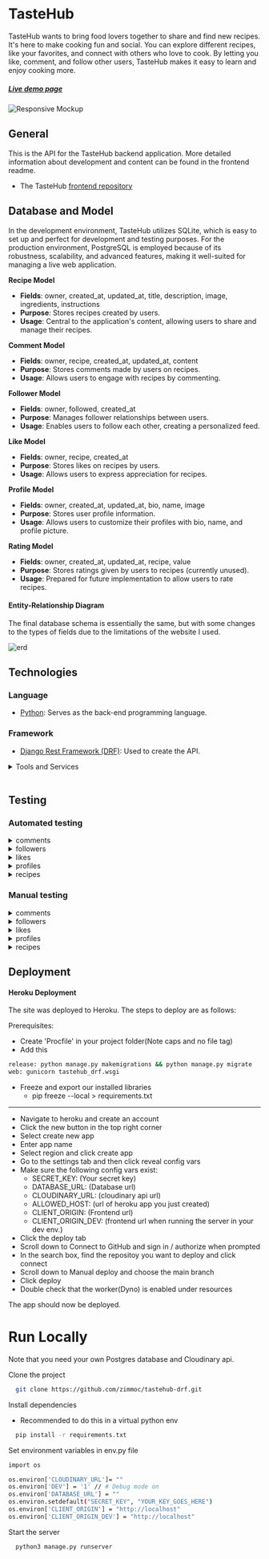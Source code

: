 # TasteHub

TasteHub wants to bring food lovers together to share and find new recipes. It's here to make cooking fun and social. You can explore different recipes, like your favorites, and connect with others who love to cook. By letting you like, comment, and follow other users, TasteHub makes it easy to learn and enjoy cooking more.


##### [Live demo page](https://tastehub-c1a3a811ccbe.herokuapp.com/)


![Responsive Mockup](/readme/all-devices-black.png)

## General

This is the API for the TasteHub backend application. More detailed information about development and content can be found in the frontend readme.

- The TasteHub [frontend repository](https://github.com/zimmoc/tastehub)

## Database and Model

In the development environment, TasteHub utilizes SQLite, which is easy to set up and perfect for development and testing purposes. For the production environment, PostgreSQL is employed because of its robustness, scalability, and advanced features, making it well-suited for managing a live web application.


__Recipe Model__
- **Fields**: owner, created_at, updated_at, title, description, image, ingredients, instructions
- **Purpose**: Stores recipes created by users.
- **Usage**: Central to the application's content, allowing users to share and manage their recipes.


__Comment Model__
- **Fields**: owner, recipe, created_at, updated_at, content
- **Purpose**: Stores comments made by users on recipes.
- **Usage**: Allows users to engage with recipes by commenting.

__Follower Model__
- **Fields**: owner, followed, created_at
- **Purpose**: Manages follower relationships between users.
- **Usage**: Enables users to follow each other, creating a personalized feed.

__Like Model__
- **Fields**: owner, recipe, created_at
- **Purpose**: Stores likes on recipes by users.
- **Usage**: Allows users to express appreciation for recipes.

__Profile Model__
- **Fields**: owner, created_at, updated_at, bio, name, image
- **Purpose**: Stores user profile information.
- **Usage**: Allows users to customize their profiles with bio, name, and profile picture.

__Rating Model__
- **Fields**: owner, created_at, updated_at, recipe, value
- **Purpose**: Stores ratings given by users to recipes (currently unused).
- **Usage**: Prepared for future implementation to allow users to rate recipes.


#### Entity-Relationship Diagram

The final database schema is essentially the same, but with some changes to the types of fields due to the limitations of the website I used.

![erd](/readme/erd.png)

## Technologies

### Language

- [Python](https://www.python.org/): Serves as the back-end programming language.

### Framework

- [Django Rest Framework (DRF)](https://www.django-rest-framework.org/): Used to create the API.


<details>
<summary>Tools and Services</summary>
<br>


- **[Git](https://git-scm.com/)**: Utilized for version control, enabling you to track changes and collaborate on code effectively.
- **[GitHub](https://github.com/)**: Essential for hosting repositories, facilitating version control, collaboration, and secure online code storage.
- **[Gitpod](https://gitpod.io/)**: Streamlines the development process with a pre-configured, cloud-based development environment that's ready for coding instantly.
- **[Google Dev Tools](https://developers.google.com/web/tools)**: Used for testing, debugging, and styling during development.
- **[Heroku](https://www.heroku.com/)**: A platform for deploying and hosting web applications, ensuring your app is accessible online.
- **[PostgreSQL](https://dbs.ci-dbs.net/)**: Provided by Code Institute, this database system is used for its robustness and compatibility with Django.

</details>
<br>

## Testing

### Automated testing

<details>
<summary>comments</summary>

### Summary

These tests cover the essential functionalities of the Comment model in the application. They ensure that users can create, retrieve, update, and delete comments, as well as prevent unauthorized users from modifying or deleting comments. The tests also validate that the application's data integrity is maintained by ensuring that only the comment owner can perform update and delete operations.

<hr />

**test_create_comment**
- **Purpose**: To verify that a comment can be successfully created.
- **What was tested**: 
  - Posting a new comment to the comments endpoint.
  - Checking the response status code.
  - Ensuring the comment is correctly added to the database.
  - Verifying the content, recipe, and owner of the newly created comment.
- **Why**: To ensure that the comment creation functionality works as expected and stores the comment details correctly.

<hr />

**test_retrieve_comments_list**
- **Purpose**: To verify that a list of comments can be retrieved.
- **What was tested**: 
  - Sending a GET request to retrieve all comments.
  - Checking the response status code.
  - Ensuring the correct number of comments is returned.
  - Verifying the content of the retrieved comments.
- **Why**: To ensure that the comments list endpoint returns the correct data.

<hr />

**test_retrieve_comment_detail**
- **Purpose**: To verify that a specific comment can be retrieved by its ID.
- **What was tested**: 
  - Sending a GET request to retrieve a specific comment by ID.
  - Checking the response status code.
  - Verifying the content of the retrieved comment.
- **Why**: To ensure that the comment detail endpoint returns the correct data for a given comment ID.

<hr />

**test_update_comment**
- **Purpose**: To verify that a comment can be updated by its owner.
- **What was tested**: 
  - Sending a PUT request to update the content of a comment.
  - Checking the response status code.
  - Ensuring the comment content is updated in the database.
- **Why**: To ensure that the comment update functionality works as expected and only the owner can update the comment.

<hr />

**test_delete_comment**
- **Purpose**: To verify that a comment can be deleted by its owner.
- **What was tested**: 
  - Sending a DELETE request to delete a comment.
  - Checking the response status code.
  - Ensuring the comment is removed from the database.
- **Why**: To ensure that the comment deletion functionality works as expected and only the owner can delete the comment.

<hr />

**test_non_owner_cannot_update_comment**
- **Purpose**: To verify that a comment cannot be updated by a user who is not the owner.
- **What was tested**: 
  - Attempting to update a comment by a non-owner.
  - Checking the response status code.
  - Ensuring the comment content is not changed in the database.
- **Why**: To ensure that only the comment owner can update the comment, maintaining data integrity and security.

<hr />

**test_non_owner_cannot_delete_comment**
- **Purpose**: To verify that a comment cannot be deleted by a user who is not the owner.
- **What was tested**: 
  - Attempting to delete a comment by a non-owner.
  - Checking the response status code.
  - Ensuring the comment is not removed from the database.
- **Why**: To ensure that only the comment owner can delete the comment, maintaining data integrity and security.

<hr />

</details>

<details>
<summary>followers</summary>

### Summary

These tests cover the essential functionalities of the Follower model in the application. They ensure that users can follow and unfollow other users, retrieve lists and details of followers, and that the application maintains data integrity by preventing duplicate follower relationships and unauthorized deletions.

<hr />

**test_create_follower**
- **Purpose**: To verify that a user can successfully follow another user.
- **What was tested**:
  - Posting a new follower relationship to the followers endpoint.
  - Checking the response status code.
  - Ensuring the follower relationship is correctly added to the database.
  - Verifying the owner and followed user of the newly created follower relationship.
- **Why**: To ensure that the follower creation functionality works as expected and stores the follower details correctly.

<hr />

**test_retrieve_followers_list**
- **Purpose**: To verify that a list of followers can be retrieved.
- **What was tested**:
  - Sending a GET request to retrieve all followers.
  - Checking the response status code.
  - Ensuring the correct number of followers is returned.
  - Verifying the owner of the retrieved followers.
- **Why**: To ensure that the followers list endpoint returns the correct data.

<hr />

**test_retrieve_follower_detail**
- **Purpose**: To verify that a specific follower can be retrieved by its ID.
- **What was tested**:
  - Sending a GET request to retrieve a specific follower by ID.
  - Checking the response status code.
  - Verifying the owner of the retrieved follower.
- **Why**: To ensure that the follower detail endpoint returns the correct data for a given follower ID.

<hr />

**test_delete_follower**
- **Purpose**: To verify that a user can unfollow another user.
- **What was tested**:
  - Sending a DELETE request to delete a follower relationship.
  - Checking the response status code.
  - Ensuring the follower relationship is removed from the database.
- **Why**: To ensure that the follower deletion functionality works as expected and allows users to unfollow others.

<hr />

**test_cannot_follow_twice**
- **Purpose**: To verify that a user cannot follow the same user twice.
- **What was tested**:
  - Attempting to create a duplicate follower relationship.
  - Checking the response status code.
  - Ensuring the follower relationship is not duplicated in the database.
- **Why**: To ensure that the follower creation functionality prevents duplicates, maintaining data integrity.

<hr />

**test_non_owner_cannot_delete_follower**
- **Purpose**: To verify that a user cannot delete another user's follower relationship.
- **What was tested**:
  - Attempting to delete a follower relationship by a non-owner.
  - Checking the response status code.
  - Ensuring the follower relationship is not removed from the database.
- **Why**: To ensure that only the follower relationship owner can delete the follower relationship, maintaining data integrity and security.

<hr />

</details>

<details>
<summary>likes</summary>

### Summary
These tests cover the essential functionalities of the Like model in the application. They ensure that users can like and unlike recipes, retrieve lists and details of likes, and that the application maintains data integrity by preventing duplicate likes and unauthorized deletions.

<hr />

**test_create_like**
- **Purpose**: To verify that a new like can be created for a recipe by a different user.
- **What was tested**:
  - Creating a like for a recipe by a different user.
  - Checking the response status code.
  - Ensuring the like is added to the database with the correct owner and recipe.
- **Why**: To confirm that users can like recipes, ensuring the like functionality works as intended.

<hr />

**test_retrieve_likes_list**
- **Purpose**: To verify that the list of likes can be retrieved correctly.
- **What was tested**:
  - Retrieving the list of likes for a user.
  - Checking the response status code.
  - Ensuring the correct number of likes and their details are returned.
- **Why**: To ensure the API returns the correct list of likes, facilitating the display of liked recipes.

<hr />

**test_retrieve_like_detail**
- **Purpose**: To verify that the details of a single like can be retrieved correctly.
- **What was tested**:
  - Retrieving the details of a specific like.
  - Checking the response status code.
  - Ensuring the correct details of the like are returned.
- **Why**: To confirm that users can view details of their likes, providing necessary information about who liked a recipe and when.

<hr />

**test_delete_like**
- **Purpose**: To verify that a like can be deleted by its owner.
- **What was tested**:
  - Deleting a like.
  - Checking the response status code.
  - Ensuring the like is removed from the database.
- **Why**: To confirm that users can remove their likes, giving them control over their interactions with recipes.

<hr />

**test_cannot_like_twice**
- **Purpose**: To verify that a user cannot like the same recipe more than once.
- **What was tested**:
  - Attempting to like a recipe twice within a transaction block.
  - Checking the response status code.
  - Ensuring no duplicate like is added to the database.
- **Why**: To maintain data integrity by preventing duplicate likes, ensuring accurate like counts.

<hr />

**test_non_owner_cannot_delete_like**
- **Purpose**: To verify that a user cannot delete another user's like.
- **What was tested**:
  - Attempting to delete a like by a non-owner.
  - Checking the response status code.
  - Ensuring the like is not removed from the database.
- **Why**: To ensure that only the owner of the like can delete it, preserving the authenticity of user interactions.

</details>

<details>
<summary>profiles</summary>

### Summary
These tests cover the essential functionalities of the Profile model in the application. They ensure that profiles are created upon user registration, users can retrieve and update their profiles, and that data integrity is maintained by preventing unauthorized users from updating profiles they do not own. This is crucial for maintaining user privacy and ensuring that profile data is accurate and secure.

<hr />

**test_create_profile**
- **Purpose**: To verify the creation of a profile upon user registration.
- **What was tested**:
  - Fetching profiles list to ensure profiles are created.
  - Checking the response status code.
  - Ensuring the correct number of profiles is returned.
- **Why**: To ensure that profiles are correctly created for new users.

<hr />

**test_retrieve_profiles_list**
- **Purpose**: To verify that the list of profiles can be retrieved.
- **What was tested**:
  - Retrieving the list of profiles.
  - Checking the response status code.
  - Ensuring the correct number of profiles and correct data is returned.
- **Why**: To ensure that profiles can be listed, which is essential for displaying user information.

<hr />

**test_retrieve_profile_detail**
- **Purpose**: To verify that a specific profile can be retrieved.
- **What was tested**:
  - Retrieving a specific profile's details.
  - Checking the response status code.
  - Ensuring the correct profile data is returned.
- **Why**: To ensure that individual profile details can be fetched, which is necessary for viewing user profiles.

<hr />

**test_update_profile**
- **Purpose**: To verify that a user can update their profile.
- **What was tested**:
  - Updating profile details.
  - Checking the response status code.
  - Ensuring the profile data is updated in the database.
- **Why**: To ensure that users can modify their profile information.

<hr />

**test_non_owner_cannot_update_profile**
- **Purpose**: To verify that users cannot update profiles they do not own.
- **What was tested**:
  - Attempting to update another user's profile.
  - Checking the response status code.
  - Ensuring the profile data is not updated in the database.
- **Why**: To maintain data integrity and security by ensuring that only profile owners can update their profiles.

<hr />

</details>

<details>
<summary>recipes</summary>

### Summary
These tests cover the core functionalities of the Recipe model in the application. They ensure that users can create, retrieve, update, and delete recipes, while also enforcing permissions so that only the recipe owner can make modifications or deletions.

<hr />

**test_create_recipe**
- **Purpose**: To verify that a user can create a new recipe.
- **What was tested**:
  - Creating a new recipe with valid data.
  - Checking the response status code.
  - Ensuring the new recipe is added to the database.
- **Why**: To confirm that the recipe creation functionality works as intended.

<hr />

**test_retrieve_recipes_list**
- **Purpose**: To ensure the recipes list can be retrieved.
- **What was tested**:
  - Retrieving the list of recipes.
  - Checking the response status code.
  - Verifying the correct number of recipes is returned.
- **Why**: To verify that the recipe listing functionality works correctly.

<hr />

**test_retrieve_recipe_detail**
- **Purpose**: To ensure that a specific recipe's details can be retrieved.
- **What was tested**:
  - Retrieving a specific recipe's details.
  - Checking the response status code.
  - Verifying the returned recipe details are correct.
- **Why**: To confirm that the recipe detail retrieval functionality works as expected.

<hr />

**test_update_recipe**
- **Purpose**: To verify that a user can update their own recipe.
- **What was tested**:
  - Updating a recipe's details.
  - Checking the response status code.
  - Ensuring the recipe details are updated in the database.
- **Why**: To ensure that the recipe update functionality works correctly.

<hr />

**test_delete_recipe**
- **Purpose**: To verify that a user can delete their own recipe.
- **What was tested**:
  - Deleting a recipe.
  - Checking the response status code.
  - Ensuring the recipe is removed from the database.
- **Why**: To confirm that the recipe deletion functionality works as intended.

<hr />

**test_non_owner_cannot_update_recipe**
- **Purpose**: To ensure that a user cannot update another user's recipe.
- **What was tested**:
  - Attempting to update another user's recipe.
  - Checking the response status code.
  - Ensuring the recipe details are not changed in the database.
- **Why**: To maintain data integrity and security by preventing unauthorized updates.

<hr />

**test_non_owner_cannot_delete_recipe**
- **Purpose**: To ensure that a user cannot delete another user's recipe.
- **What was tested**:
  - Attempting to delete another user's recipe.
  - Checking the response status code.
  - Ensuring the recipe is not removed from the database.
- **Why**: To maintain data integrity and security by preventing unauthorized deletions.

<hr />

</details>

### Manual testing

<details>
  <summary>comments</summary>

  <hr />
  
  **Test: Create Comment**
  - **Purpose**: To verify that a logged-in user can create a comment on a recipe.
  - **Expected Result**: The comment should be successfully created and associated with the correct recipe and user.
  - **Method**:
    1. Log in as a test user.
    2. Send a POST request to `/comments/` with the recipe ID and comment content.
    3. Check the response status and data.
  - **Result**:
    - Status code: 201 Created
    - Response contains the new comment data with correct recipe and user IDs.

    <hr />
  
  **Test: Retrieve Comments List**
  - **Purpose**: To verify that the comments list can be retrieved.
  - **Expected Result**: A list of comments is retrieved and displayed.
  - **Method**:
    1. Log in as a test user.
    2. Send a GET request to `/comments/`.
    3. Check the response status and data.
  - **Result**:
    - Status code: 200 OK
    - Response contains a list of comments.

    <hr />
  
  **Test: Update Comment**
  - **Purpose**: To verify that a user can update their own comment.
  - **Expected Result**: The comment is successfully updated.
  - **Method**:
    1. Log in as the comment owner.
    2. Send a PUT request to `/comments/{id}` with the updated content.
    3. Check the response status and data.
  - **Result**:
    - Status code: 200 OK
    - Response contains the updated comment data.

    <hr />
  
  **Test: Delete Comment**
  - **Purpose**: To verify that a user can delete their own comment.
  - **Expected Result**: The comment is successfully deleted.
  - **Method**:
    1. Log in as the comment owner.
    2. Send a DELETE request to `/comments/{id}`.
    3. Check the response status.
  - **Result**:
    - Status code: 204 No Content
    - Comment is removed from the database.

    <hr />
  
</details>



<details>
  <summary>followers</summary>

  <hr />

**Test: Follow User**
- **Purpose**: To verify that a user can follow another user.
- **Expected Result**: The user is successfully followed.
- **Method**:
  1. Log in as a test user.
  2. Send a POST request to `/followers/` with the followed user ID.
  3. Check the response status and data.
- **Result**: 
  - Status code: 201 Created
  - Response contains the new follower data.

  <hr />

**Test: Unfollow User**
- **Purpose**: To verify that a user can unfollow another user.
- **Expected Result**: The user is successfully unfollowed.
- **Method**:
  1. Log in as a test user.
  2. Send a DELETE request to `/followers/{id}`.
  3. Check the response status.
- **Result**: 
  - Status code: 204 No Content
  - Follower relationship is removed from the database.

  <hr />

  </details>


<details>
  <summary>likes</summary>

  <hr />

**Test: Like Recipe**
- **Purpose**: To verify that a user can like a recipe.
- **Expected Result**: The recipe is successfully liked.
- **Method**:
  1. Log in as a test user.
  2. Send a POST request to `/likes/` with the recipe ID.
  3. Check the response status and data.
- **Result**: 
  - Status code: 201 Created
  - Response contains the new like data.

  <hr />

**Test: Unlike Recipe**
- **Purpose**: To verify that a user can unlike a recipe.
- **Expected Result**: The recipe is successfully unliked.
- **Method**:
  1. Log in as a test user.
  2. Send a DELETE request to `/likes/{id}`.
  3. Check the response status.
- **Result**: 
  - Status code: 204 No Content
  - Like is removed from the database.

  <hr />

  </details>

<details>
  <summary>profiles</summary>

  <hr />

**Test: View Profile**
- **Purpose**: To verify that a user can view their profile and other users' profiles.
- **Expected Result**: The profile information is displayed correctly.
- **Method**:
  1. Send a GET request to `/profiles/{id}`.
  2. Check the response status and data.
- **Result**: 
  - Status code: 200 OK
  - Response contains the profile information.

  <hr />

**Test: Edit Profile**
- **Purpose**: To verify that a user can edit their profile information.
- **Expected Result**: The profile is successfully updated.
- **Method**:
  1. Log in as a test user.
  2. Send a PUT request to `/profiles/{id}` with updated profile data.
  3. Check the response status and data.
- **Result**: 
  - Status code: 200 OK
  - Response contains the updated profile data.

  <hr />

  </details>

<details>
  <summary>recipes</summary>

  <hr />

**Test: Create Recipe**
- **Purpose**: To verify that a user can create a new recipe.
- **Expected Result**: The recipe is successfully created and listed.
- **Method**:
  1. Log in as a test user.
  2. Send a POST request to `/recipes/` with the recipe data.
  3. Check the response status and data.
- **Result**: 
  - Status code: 201 Created
  - Response contains the new recipe data.

  <hr />

**Test: View Recipe**
- **Purpose**: To verify that a user can view a recipe's details.
- **Expected Result**: The recipe details are displayed correctly.
- **Method**:
  1. Send a GET request to `/recipes/{id}`.
  2. Check the response status and data.
- **Result**: 
  - Status code: 200 OK
  - Response contains the recipe details.

  <hr />

**Test: Edit Recipe**
- **Purpose**: To verify that a user can edit their own recipe.
- **Expected Result**: The recipe is successfully updated.
- **Method**:
  1. Log in as the recipe owner.
  2. Send a PUT request to `/recipes/{id}` with updated recipe data.
  3. Check the response status and data.
- **Result**: 
  - Status code: 200 OK
  - Response contains the updated recipe data.

  <hr />

**Test: Delete Recipe**
- **Purpose**: To verify that a user can delete their own recipe.
- **Expected Result**: The recipe is successfully deleted.
- **Method**:
  1. Log in as the recipe owner.
  2. Send a DELETE request to `/recipes/{id}`.
  3. Check the response status.
- **Result**: 
  - Status code: 204 No Content
  - Recipe is removed from the database.

  <hr />

  </details>


## Deployment

#### Heroku Deployment
The site was deployed to Heroku. The steps to deploy are as follows:

Prerequisites:
- Create 'Procfile' in your project folder(Note caps and no file tag)
- Add this

```bash
release: python manage.py makemigrations && python manage.py migrate
web: gunicorn tastehub_drf.wsgi
```
- Freeze and export our installed libraries
    - pip freeze --local > requirements.txt

<hr>

- Navigate to heroku and create an account
- Click the new button in the top right corner
- Select create new app
- Enter app name
- Select region and click create app
- Go to the settings tab and then click reveal config vars
- Make sure the following config vars exist:
  - SECRET_KEY: (Your secret key)
  - DATABASE_URL: (Database url)
  - CLOUDINARY_URL: (cloudinary api url)
  - ALLOWED_HOST: (url of heroku app you just created)
  - CLIENT_ORIGIN: (Frontend url)
  - CLIENT_ORIGIN_DEV: (frontend url when running the server in your dev env.)
- Click the deploy tab
- Scroll down to Connect to GitHub and sign in / authorize when prompted
- In the search box, find the repositoy you want to deploy and click connect
- Scroll down to Manual deploy and choose the main branch
- Click deploy
- Double check that the worker(Dyno) is enabled under resources

The app should now be deployed.


# Run Locally
Note that you need your own Postgres database and Cloudinary api.

Clone the project

```bash
  git clone https://github.com/zimmoc/tastehub-drf.git
```

Install dependencies
- Recommended to do this in a virtual python env


```bash
  pip install -r requirements.txt
```

Set environment variables in env.py file

```bash
import os

os.environ['CLOUDINARY_URL']= ""
os.environ['DEV'] = '1' // # Debug mode on
os.environ['DATABASE_URL'] = ""
os.environ.setdefault("SECRET_KEY", "YOUR_KEY_GOES_HERE")
os.environ['CLIENT_ORIGIN'] = "http://localhost"
os.environ['CLIENT_ORIGIN_DEV'] = "http://localhost"
```

Start the server

```bash
  python3 manage.py runserver
```
